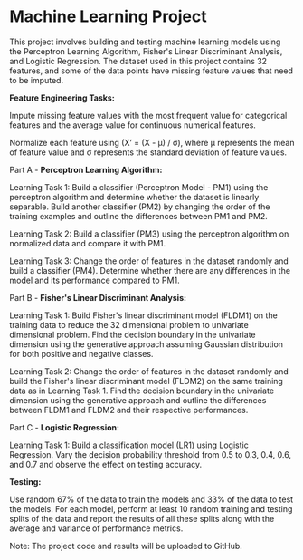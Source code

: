 # Machine Learning Project

This project involves building and testing machine learning models using the Perceptron Learning Algorithm, Fisher's Linear Discriminant Analysis, and Logistic Regression. The dataset used in this project contains 32 features, and some of the data points have missing feature values that need to be imputed.

**Feature Engineering Tasks:**

Impute missing feature values with the most frequent value for categorical features and the average value for continuous numerical features.

Normalize each feature using (X’ = (X - µ) / σ), where µ represents the mean of feature value and σ represents the standard deviation of feature values.

Part A - **Perceptron Learning Algorithm:**

Learning Task 1: Build a classifier (Perceptron Model - PM1) using the perceptron algorithm and determine whether the dataset is linearly separable. Build another classifier (PM2) by changing the order of the training examples and outline the differences between PM1 and PM2.

Learning Task 2: Build a classifier (PM3) using the perceptron algorithm on normalized data and compare it with PM1.

Learning Task 3: Change the order of features in the dataset randomly and build a classifier (PM4). Determine whether there are any differences in the model and its performance compared to PM1.

Part B - **Fisher's Linear Discriminant Analysis:**

Learning Task 1: Build Fisher's linear discriminant model (FLDM1) on the training data to reduce the 32 dimensional problem to univariate dimensional problem. Find the decision boundary in the univariate dimension using the generative approach assuming Gaussian distribution for both positive and negative classes.

Learning Task 2: Change the order of features in the dataset randomly and build the Fisher's linear discriminant model (FLDM2) on the same training data as in
Learning Task 1. Find the decision boundary in the univariate dimension using the generative approach and outline the differences between FLDM1 and FLDM2 and their respective performances.

Part C - **Logistic Regression:**

Learning Task 1: Build a classification model (LR1) using Logistic Regression. Vary the decision probability threshold from 0.5 to 0.3, 0.4, 0.6, and 0.7 and observe the effect on testing accuracy.

**Testing:**

Use random 67% of the data to train the models and 33% of the data to test the models. For each model, perform at least 10 random training and testing splits of the data and report the results of all these splits along with the average and variance of performance metrics.

Note: The project code and results will be uploaded to GitHub.
